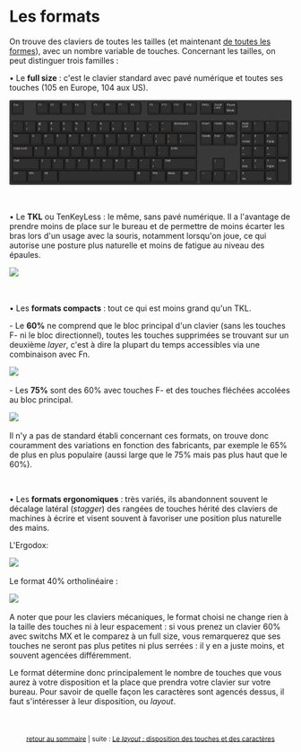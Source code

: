# Les formats

On trouve des claviers de toutes les tailles (et maintenant [de toutes les formes](http://ergodox.io/)), avec un nombre variable de touches. Concernant les tailles, on peut distinguer trois familles :

• Le **full size** : c'est le clavier standard avec pavé numérique et toutes ses touches (105 en Europe, 104 aux US).

![](images\layout-full-size.png)

&nbsp;

• Le **TKL** ou TenKeyLess : le même, sans pavé numérique. Il a l'avantage de prendre moins de place sur le bureau et de permettre de moins écarter les bras lors d'un usage avec la souris, notamment lorsqu'on joue, ce qui autorise une posture plus naturelle et moins de fatigue au niveau des épaules.

![](https://i.imgur.com/MYkYlvP.png)

&nbsp;

• Les **formats compacts** : tout ce qui est moins grand qu'un TKL. 

\- Le **60%** ne comprend que le bloc principal d'un clavier (sans les touches F- ni le bloc directionnel), toutes les touches supprimées se trouvant sur un deuxième *layer*, c'est à dire la plupart du temps accessibles via une combinaison avec Fn. 

![](https://reho.st/self/e1ead65fe857d32701d63f23145b61ffa2477b6e.png)

\- Les **75%** sont des 60% avec touches F- et des touches fléchées accolées au bloc principal.

![](https://i.imgur.com/Alk6zFv.png)

Il n'y a pas de standard établi concernant ces formats, on trouve donc couramment des variations en fonction des fabricants, par exemple le 65% de plus en plus populaire (aussi large que le 75% mais pas plus haut que le 60%).

&nbsp;

• Les **formats ergonomiques** : très variés, ils abandonnent souvent le décalage latéral (*stagger*) des rangées de touches hérité des claviers de machines à écrire et visent souvent à favoriser une position plus naturelle des mains.

L'Ergodox:

![](https://i.imgur.com/VcMxVty.png)

Le format 40% ortholinéaire :

![](https://i.imgur.com/5LczRHR.png)

A noter que pour les claviers mécaniques, le format choisi ne change rien à la taille des touches ni à leur espacement : si vous prenez un clavier 60% avec switchs MX et le comparez à un full size, vous remarquerez que ses touches ne seront pas plus petites ni plus serrées : il y en a juste moins, et souvent agencées différemment.

Le format détermine donc principalement le nombre de touches que vous aurez à votre disposition et la place que prendra votre clavier sur votre bureau. Pour savoir de quelle façon les caractères sont agencés dessus, il faut s'intéresser à leur disposition, ou *layout*.

&nbsp;

<p align="center">
<sub><a href="index.html">retour au sommaire</a> | suite : <a href="04-layout.html">Le <i>layout</i> : disposition des touches et des caractères</a></sub>
</p>

